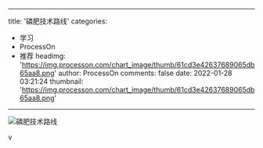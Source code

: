 
---
title: '磷肥技术路线'
categories: 
 - 学习
 - ProcessOn
 - 推荐
headimg: 'https://img.processon.com/chart_image/thumb/61cd3e42637689065db65aa8.png'
author: ProcessOn
comments: false
date: 2022-01-28 03:21:24
thumbnail: 'https://img.processon.com/chart_image/thumb/61cd3e42637689065db65aa8.png'
---

<div>   
<img class="thumb" alt="磷肥技术路线" src="https://img.processon.com/chart_image/thumb/61cd3e42637689065db65aa8.png" referrerpolicy="no-referrer">
<p>v</p>  
</div>
            